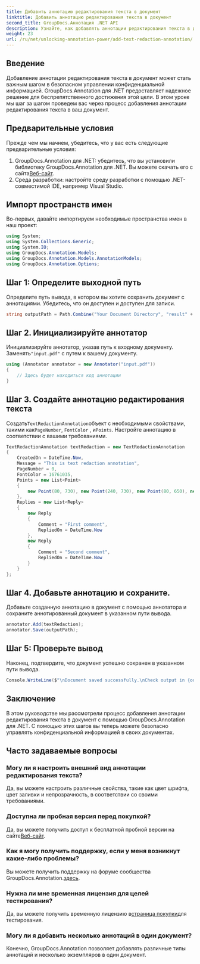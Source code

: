 ```yaml
---
title: Добавить аннотацию редактирования текста в документ
linktitle: Добавить аннотацию редактирования текста в документ
second_title: GroupDocs.Аннотация .NET API
description: Узнайте, как добавлять аннотации редактирования текста в документы PDF с помощью GroupDocs.Annotation для .NET. Защитите конфиденциальную информацию без особых усилий.
weight: 23
url: /ru/net/unlocking-annotation-power/add-text-redaction-annotation/
---
```

## Введение
Добавление аннотации редактирования текста в документ может стать важным шагом в безопасном управлении конфиденциальной информацией. GroupDocs.Annotation для .NET предоставляет надежное решение для беспрепятственного достижения этой цели. В этом уроке мы шаг за шагом проведем вас через процесс добавления аннотации редактирования текста в ваш документ.
## Предварительные условия
Прежде чем мы начнем, убедитесь, что у вас есть следующие предварительные условия:
1.  GroupDocs.Annotation для .NET: убедитесь, что вы установили библиотеку GroupDocs.Annotation для .NET. Вы можете скачать его с сайта[Веб-сайт](https://releases.groupdocs.com/annotation/net/).
2. Среда разработки: настройте среду разработки с помощью .NET-совместимой IDE, например Visual Studio.

## Импорт пространств имен
Во-первых, давайте импортируем необходимые пространства имен в наш проект:
```csharp
using System;
using System.Collections.Generic;
using System.IO;
using GroupDocs.Annotation.Models;
using GroupDocs.Annotation.Models.AnnotationModels;
using GroupDocs.Annotation.Options;
```
## Шаг 1: Определите выходной путь
Определите путь вывода, в котором вы хотите сохранить документ с аннотациями. Убедитесь, что он доступен и доступен для записи.
```csharp
string outputPath = Path.Combine("Your Document Directory", "result" + Path.GetExtension("input.pdf"));
```
## Шаг 2. Инициализируйте аннотатор
 Инициализируйте аннотатор, указав путь к входному документу. Заменять`"input.pdf"` с путем к вашему документу.
```csharp
using (Annotator annotator = new Annotator("input.pdf"))
{
    // Здесь будет находиться код аннотации
}
```
## Шаг 3. Создайте аннотацию редактирования текста
 Создать`TextRedactionAnnotation`объект с необходимыми свойствами, такими как`PageNumber`, `FontColor` , и`Points`. Настройте аннотацию в соответствии с вашими требованиями.
```csharp
TextRedactionAnnotation textRedaction = new TextRedactionAnnotation
{
    CreatedOn = DateTime.Now,
    Message = "This is text redaction annotation",
    PageNumber = 0,
    FontColor = 16761035,
    Points = new List<Point>
    {
        new Point(80, 730), new Point(240, 730), new Point(80, 650), new Point(240, 650)
    },
    Replies = new List<Reply>
    {
        new Reply
        {
            Comment = "First comment",
            RepliedOn = DateTime.Now
        },
        new Reply
        {
            Comment = "Second comment",
            RepliedOn = DateTime.Now
        }
    }
};
```
## Шаг 4. Добавьте аннотацию и сохраните.
Добавьте созданную аннотацию в документ с помощью аннотатора и сохраните аннотированный документ в указанном пути вывода.
```csharp
annotator.Add(textRedaction);
annotator.Save(outputPath);
```
## Шаг 5: Проверьте вывод
Наконец, подтвердите, что документ успешно сохранен в указанном пути вывода.
```csharp
Console.WriteLine($"\nDocument saved successfully.\nCheck output in {outputPath}.");
```

## Заключение
В этом руководстве мы рассмотрели процесс добавления аннотации редактирования текста в документ с помощью GroupDocs.Annotation для .NET. С помощью этих шагов вы теперь можете безопасно управлять конфиденциальной информацией в своих документах.
## Часто задаваемые вопросы
### Могу ли я настроить внешний вид аннотации редактирования текста?
Да, вы можете настроить различные свойства, такие как цвет шрифта, цвет заливки и непрозрачность, в соответствии со своими требованиями.
### Доступна ли пробная версия перед покупкой?
 Да, вы можете получить доступ к бесплатной пробной версии на сайте[Веб-сайт](https://releases.groupdocs.com/).
### Как я могу получить поддержку, если у меня возникнут какие-либо проблемы?
 Вы можете получить поддержку на форуме сообщества GroupDocs.Annotation.[здесь](https://forum.groupdocs.com/c/annotation/10).
### Нужна ли мне временная лицензия для целей тестирования?
 Да, вы можете получить временную лицензию в[страница покупки](https://purchase.groupdocs.com/temporary-license/)для тестирования.
### Могу ли я добавить несколько аннотаций в один документ?
Конечно, GroupDocs.Annotation позволяет добавлять различные типы аннотаций и несколько экземпляров в один документ.